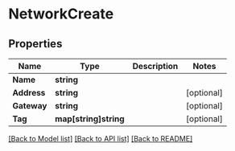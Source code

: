 # NetworkCreate

## Properties

Name | Type | Description | Notes
------------ | ------------- | ------------- | -------------
**Name** | **string** |  | 
**Address** | **string** |  | [optional] 
**Gateway** | **string** |  | [optional] 
**Tag** | **map[string]string** |  | [optional] 

[[Back to Model list]](../README.md#documentation-for-models) [[Back to API list]](../README.md#documentation-for-api-endpoints) [[Back to README]](../README.md)


